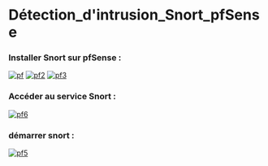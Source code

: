 # Détection_d'intrusion_Snort_pfSense

### Installer Snort sur pfSense :
<a href="https://ibb.co/1m9HkRr"><img src="https://i.ibb.co/jrL7S3y/pf.png" alt="pf" border="0"></a>
<a href="https://ibb.co/89Wf8B6"><img src="https://i.ibb.co/Yhz1jWp/pf2.png" alt="pf2" border="0"></a>
<a href="https://ibb.co/hHLh158"><img src="https://i.ibb.co/QnpzjBm/pf3.png" alt="pf3" border="0"></a>

### Accéder au service Snort :
<a href="https://ibb.co/8rYSLBq"><img src="https://i.ibb.co/2vZf16x/pf6.png" alt="pf6" border="0"></a>

### démarrer snort :
<a href="https://ibb.co/fYg7xMg"><img src="https://i.ibb.co/HDSQH7S/pf5.png" alt="pf5" border="0"></a>
